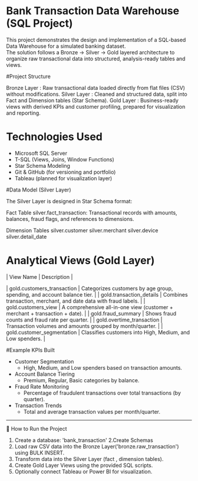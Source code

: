 # Bank Transaction Data Warehouse (SQL Project)

This project demonstrates the design and implementation of a SQL-based Data Warehouse for a simulated banking dataset.  
The solution follows a Bronze → Silver → Gold layered architecture to organize raw transactional data into structured, analysis-ready tables and views.


 #Project Structure

Bronze Layer : Raw transactional data loaded directly from flat files (CSV) without modifications.
Silver Layer : Cleaned and structured data, split into Fact and Dimension tables (Star Schema).
Gold Layer : Business-ready views with derived KPIs and customer profiling, prepared for visualization and reporting.

# Technologies Used

- Microsoft SQL Server  
- T-SQL (Views, Joins, Window Functions)  
- Star Schema Modeling  
- Git & GitHub (for versioning and portfolio)  
- Tableau (planned for visualization layer)  


#Data Model (Silver Layer)

The Silver Layer is designed in Star Schema format:

Fact Table
 silver.fact_transaction: Transactional records with amounts, balances, fraud flags, and references to dimensions.

Dimension Tables
  silver.customer
  silver.merchant
  silver.device
  silver.detail_date

# Analytical Views (Gold Layer)

| View Name | Description |

| gold.customers_transaction | Categorizes customers by age group, spending, and account balance tier. |
| gold.transaction_details | Combines transaction, merchant, and date data with fraud labels. |
| gold.customers_view | A comprehensive all-in-one view (customer + merchant + transaction + date). |
| gold.fraud_summary | Shows fraud counts and fraud rate per quarter. |
| gold.overtime_transaction | Transaction volumes and amounts grouped by month/quarter. |
| gold.customer_segmentation | Classifies customers into High, Medium, and Low spenders. |


#Example KPIs Built

- Customer Segmentation 
  - High, Medium, and Low spenders based on transaction amounts.  
- Account Balance Tiering
  - Premium, Regular, Basic categories by balance.  
- Fraud Rate Monitoring
  - Percentage of fraudulent transactions over total transactions (by quarter).  
- Transaction Trends 
  - Total and average transaction values per month/quarter.  

---

📌 How to Run the Project

1. Create a database: 'bank_transaction'
2.Create Schemas
3. Load raw CSV data into the Bronze Layer('bronze.raw_transaction') using BULK INSERT.
4. Transform data into the Silver Layer (fact , dimension tables).
5. Create Gold Layer Views using the provided SQL scripts.
6. Optionally connect Tableau or Power BI for visualization.
